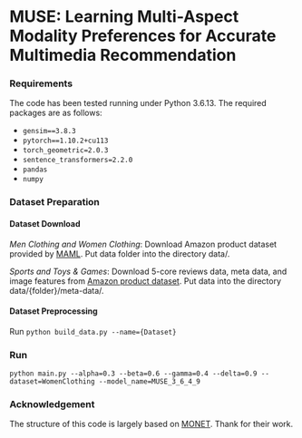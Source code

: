 # MUSE: Learning Multi-Aspect Modality Preferences for Accurate Multimedia Recommendation

### Requirements
The code has been tested running under Python 3.6.13. The required packages are as follows:
- ```gensim==3.8.3```
- ```pytorch==1.10.2+cu113```
- ```torch_geometric=2.0.3```
- ```sentence_transformers=2.2.0```
- ```pandas```
- ```numpy```

### Dataset Preparation
#### Dataset Download
*Men Clothing and Women Clothing*: Download Amazon product dataset provided by [MAML](https://github.com/liufancs/MAML). Put data folder into the directory data/.

*Sports and Toys & Games*: Download 5-core reviews data, meta data, and image features from [Amazon product dataset](http://jmcauley.ucsd.edu/data/amazon/links.html). Put data into the directory data/{folder}/meta-data/.

#### Dataset Preprocessing
Run ```python build_data.py --name={Dataset}```

### Run
```
python main.py --alpha=0.3 --beta=0.6 --gamma=0.4 --delta=0.9 --dataset=WomenClothing --model_name=MUSE_3_6_4_9
```
### Acknowledgement
The structure of this code is largely based on [MONET](https://github.com/Kimyungi/MONET). Thank for their work.
